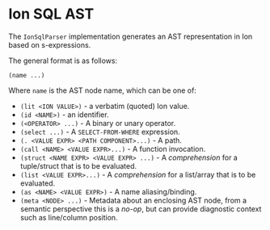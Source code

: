 # Ion SQL AST
The `IonSqlParser` implementation generates an AST representation in Ion based on
s-expressions.

The general format is as follows:

```
(name ...)
```

Where `name` is the AST node name, which can be one of:

* `(lit <ION VALUE>)` - a verbatim (quoted) Ion value.
* `(id <NAME>)` - an identifier.
* `(<OPERATOR> ...)` - A binary or unary operator.
* `(select ...)` - A `SELECT-FROM-WHERE` expression.
* `(. <VALUE EXPR> <PATH COMPONENT>...)` - A path.
* `(call <NAME> <VALUE EXPR>...)` - A function invocation.
* `(struct <NAME EXPR> <VALUE EXPR> ...)` - A *comprehension* for a tuple/struct that
  is to be evaluated.
* `(list <VALUE EXPR>...)` - A *comprehension* for a list/array that is to be evaluated.
* `(as <NAME> <VALUE EXPR>)` - A name aliasing/binding.
* `(meta <NODE> ...)` - Metadata about an enclosing AST node, from a semantic perspective
  this is a *no-op*, but can provide diagnostic context such as line/column position.
